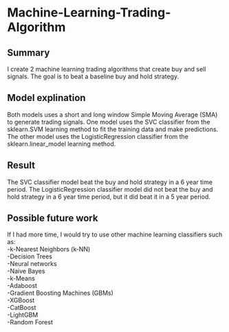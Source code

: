 # Machine-Learning-Trading-Algorithm
## Summary
I create 2 machine learning trading algorithms that create buy and sell signals. The goal is to beat a baseline buy and hold strategy. 
## Model explination
Both models uses a short and long window Simple Moving Average (SMA) to generate trading signals. One model uses the SVC classifier from the sklearn.SVM learning method to fit the training data and make predictions. The other model uses the LogisticRegression classifier from the sklearn.linear_model learning method.
## Result
The SVC classifier model beat the buy and hold strategy in a 6 year time period. The LogisticRegression classifier model did not beat the buy and hold strategy in a 6 year time period, but it did beat it in a 5 year period.
## Possible future work
If I had more time, I would try to use other machine learning classifiers such as:<br>
-k-Nearest Neighbors (k-NN)<br>
-Decision Trees<br>
-Neural networks<br>
-Naive Bayes<br>
-k-Means<br>
-Adaboost<br>
-Gradient Boosting Machines (GBMs)<br>
-XGBoost<br>
-CatBoost<br>
-LightGBM<br>
-Random Forest<br>





